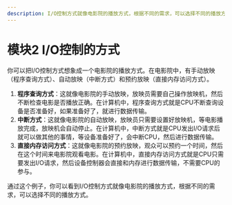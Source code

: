 ```yaml
---
description: I/O控制方式就像电影院的播放方式，根据不同的需求，可以选择不同的播放方式。
---
```


# 模块2 I/O控制的方式

你可以把I/O控制方式想象成一个电影院的播放方式。在电影院中，有手动放映（程序查询方式）、自动放映（中断方式）和预约放映（直接内存访问方式）。

1. **程序查询方式**：这就像电影院的手动放映，放映员需要自己操作放映机，然后不断检查电影是否播放正确。在计算机中，程序查询方式就是CPU不断查询设备是否准备好，如果准备好了，就进行数据传输。
2. **中断方式**：这就像电影院的自动放映，放映员只需要设置好放映机，等电影播放完成，放映机会自动停止。在计算机中，中断方式就是CPU发出I/O请求后就可以做其他的事情，等设备准备好了，会中断CPU，然后进行数据传输。
3. **直接内存访问方式**：这就像电影院的预约放映，观众可以预约一个时间，然后在这个时间来电影院观看电影。在计算机中，直接内存访问方式就是CPU只需要发出I/O请求，然后设备控制器会直接和内存进行数据传输，不需要CPU的参与。

通过这个例子，你可以看到I/O控制方式就像电影院的播放方式，根据不同的需求，可以选择不同的播放方式。

